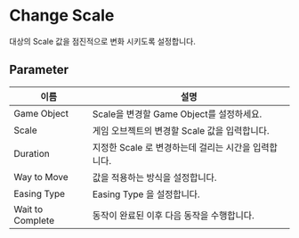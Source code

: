 # Change Scale
대상의 Scale 값을 점진적으로 변화 시키도록 설정합니다.


## Parameter

| **이름**           | **설명**                           |
|------------------|----------------------------------|
| Game Object      | Scale을 변경할 Game Object를 설정하세요.   |
|Scale         | 게임 오브젝트의 변경할 Scale 값을 입력합니다.     |
| Duration         | 지정한 Scale 로 변경하는데 걸리는 시간을 입력합니다. |
| Way to Move      | 값을 적용하는 방식을 설정합니다.               |
| Easing Type      | Easing Type 을 설정합니다.             |
| Wait to Complete | 동작이 완료된 이후 다음 동작을 수행합니다.         |



